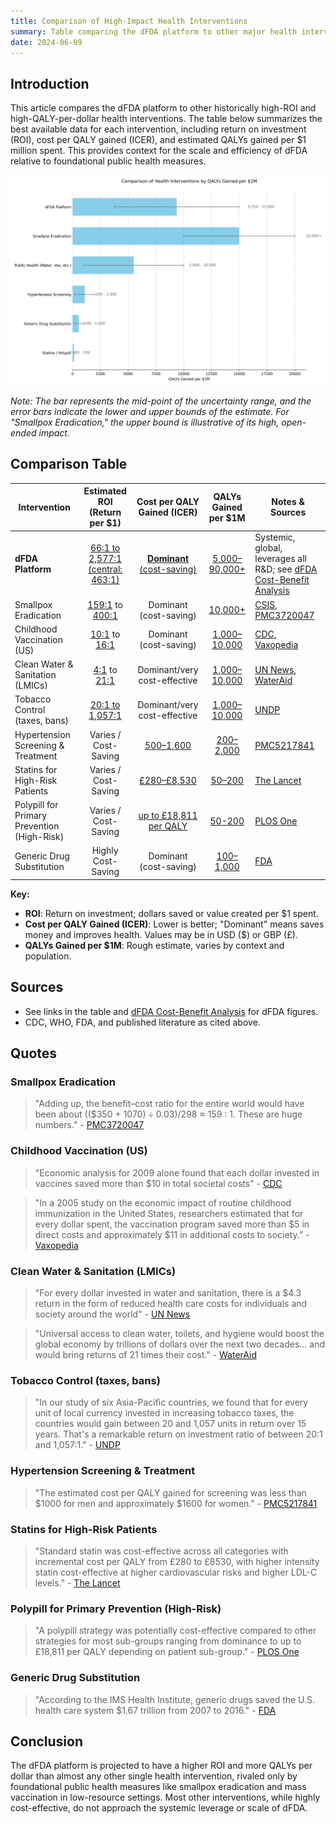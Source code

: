 ```yaml
---
title: Comparison of High-Impact Health Interventions
summary: Table comparing the dFDA platform to other major health interventions by ROI, cost per QALY, and QALYs per dollar.
date: 2024-06-09
---
```


## Introduction

This article compares the dFDA platform to other historically high-ROI and high-QALY-per-dollar health interventions. The table below summarizes the best available data for each intervention, including return on investment (ROI), cost per QALY gained (ICER), and estimated QALYs gained per $1 million spent. This provides context for the scale and efficiency of dFDA relative to foundational public health measures.

![QALY Comparison Chart](./qaly-comparison-chart.png)

*Note: The bar represents the mid-point of the uncertainty range, and the error bars indicate the lower and upper bounds of the estimate. For "Smallpox Eradication," the upper bound is illustrative of its high, open-ended impact.*

## Comparison Table

| Intervention                        | Estimated ROI (Return per $1) | Cost per QALY Gained (ICER) | QALYs Gained per $1M | Notes & Sources                                                                                  |
|--------------------------------------|:-----------------------------:|:---------------------------:|:--------------------:|--------------------------------------------------------------------------------------------------|
| **dFDA Platform**                    | [66:1 to 2,577:1 (central: 463:1)](./dfda-cost-benefit-analysis.md) | [**Dominant** (cost-saving)](./dfda-cost-benefit-analysis.md)  | [5,000–90,000+](./dfda-cost-benefit-analysis.md)        | Systemic, global, leverages all R&D; see [dFDA Cost-Benefit Analysis](./dfda-cost-benefit-analysis.md) |
| Smallpox Eradication                 | [159:1](https://pmc.ncbi.nlm.nih.gov/articles/PMC3720047/) to [400:1](https://www.csis.org/analysis/smallpox-eradication-model-global-cooperation)                | Dominant (cost-saving)      | [10,000+](https://pmc.ncbi.nlm.nih.gov/articles/PMC3720047/)              | [CSIS](https://www.csis.org/analysis/smallpox-eradication-model-global-cooperation), [PMC3720047](https://pmc.ncbi.nlm.nih.gov/articles/PMC3720047/)                              |
| Childhood Vaccination (US)           | [10:1](https://www.cdc.gov/mmwr/preview/mmwrhtml/mm6316a4.htm) to [16:1](https://vaxopedia.org/2017/10/01/what-are-the-benefits-of-vaccines/)                  | Dominant (cost-saving)      | [1,000–10,000](https://www.cdc.gov/mmwr/preview/mmwrhtml/mm6316a4.htm)         | [CDC](https://www.cdc.gov/mmwr/preview/mmwrhtml/mm6316a4.htm), [Vaxopedia](https://vaxopedia.org/2017/10/01/what-are-the-benefits-of-vaccines/)                                |
| Clean Water & Sanitation (LMICs)     | [4:1](https://news.un.org/en/story/2014/11/484032) to [21:1](https://www.wateraid.org/us/media/economic-report-unlock-trillions-of-dollars-with-clean-water-decent-toilets-and-hygiene)                   | Dominant/very cost-effective| [1,000–10,000](https://news.un.org/en/story/2014/11/484032)         | [UN News](https://news.un.org/en/story/2014/11/484032), [WaterAid](https://www.wateraid.org/us/media/economic-report-unlock-trillions-of-dollars-with-clean-water-decent-toilets-and-hygiene)             |
| Tobacco Control (taxes, bans)        | [20:1 to 1,057:1](https://www.undp.org/asia-pacific/blog/how-raising-tobacco-taxes-can-save-lives-and-cut-poverty-across-asia-pacific-0)                 | Dominant/very cost-effective| [1,000–10,000](https://www.undp.org/asia-pacific/blog/how-raising-tobacco-taxes-can-save-lives-and-cut-poverty-across-asia-pacific-0)         | [UNDP](https://www.undp.org/asia-pacific/blog/how-raising-tobacco-taxes-can-save-lives-and-cut-poverty-across-asia-pacific-0)                                  |
| Hypertension Screening & Treatment   | Varies / Cost-Saving          | [$500–$1,600](https://www.ncbi.nlm.nih.gov/pmc/articles/PMC5217841/)                 | [200–2,000](https://www.ncbi.nlm.nih.gov/pmc/articles/PMC5217841/)            | [PMC5217841](https://www.ncbi.nlm.nih.gov/pmc/articles/PMC5217841/)                                         |
| Statins for High-Risk Patients       | Varies / Cost-Saving          | [£280–£8,530](https://www.thelancet.com/journals/lanepe/article/PIIS2666-7762(24)00053-X/fulltext)              | [50–200](https://www.thelancet.com/journals/lanepe/article/PIIS2666-7762(24)00053-X/fulltext)               | [The Lancet](https://www.thelancet.com/journals/lanepe/article/PIIS2666-7762(24)00053-X/fulltext)                                             |
| Polypill for Primary Prevention (High-Risk) | Varies / Cost-Saving      | [up to £18,811 per QALY](https://journals.plos.org/plosone/article?id=10.1371/journal.pone.0182625)      | [50-200](https://journals.plos.org/plosone/article?id=10.1371/journal.pone.0182625)               | [PLOS One](https://journals.plos.org/plosone/article?id=10.1371/journal.pone.0182625) |
| Generic Drug Substitution            | Highly Cost-Saving            | Dominant (cost-saving)      | [100–1,000](https://www.fda.gov/drugs/generic-drugs/generic-drug-facts)            | [FDA](https://www.fda.gov/drugs/generic-drugs/generic-drug-facts)      |

**Key:**
- **ROI**: Return on investment; dollars saved or value created per $1 spent.
- **Cost per QALY Gained (ICER)**: Lower is better; "Dominant" means saves money and improves health. Values may be in USD ($) or GBP (£).
- **QALYs Gained per $1M**: Rough estimate, varies by context and population.

## Sources
- See links in the table and [dFDA Cost-Benefit Analysis](./dfda-cost-benefit-analysis.md) for dFDA figures.
- CDC, WHO, FDA, and published literature as cited above.

## Quotes

### Smallpox Eradication
> "Adding up, the benefit–cost ratio for the entire world would have been about (($350 + $1070) ÷ 0.03)/$298 ≈ 159 : 1. These are huge numbers." - [PMC3720047](https://pmc.ncbi.nlm.nih.gov/articles/PMC3720047/)

### Childhood Vaccination (US)
> "Economic analysis for 2009 alone found that each dollar invested in vaccines saved more than $10 in total societal costs" - [CDC](https://www.cdc.gov/mmwr/preview/mmwrhtml/mm6316a4.htm)

> "In a 2005 study on the economic impact of routine childhood immunization in the United States, researchers estimated that for every dollar spent, the vaccination program saved more than $5 in direct costs and approximately $11 in additional costs to society.” - [Vaxopedia](https://vaxopedia.org/2017/10/01/what-are-the-benefits-of-vaccines/)

### Clean Water & Sanitation (LMICs)
> "For every dollar invested in water and sanitation, there is a $4.3 return in the form of reduced health care costs for individuals and society around the world" - [UN News](https://news.un.org/en/story/2014/11/484032)

> "Universal access to clean water, toilets, and hygiene would boost the global economy by trillions of dollars over the next two decades... and would bring returns of 21 times their cost." - [WaterAid](https://www.wateraid.org/us/media/economic-report-unlock-trillions-of-dollars-with-clean-water-decent-toilets-and-hygiene)

### Tobacco Control (taxes, bans)
> "In our study of six Asia-Pacific countries, we found that for every unit of local currency invested in increasing tobacco taxes, the countries would gain between 20 and 1,057 units in return over 15 years. That's a remarkable return on investment ratio of between 20:1 and 1,057:1." - [UNDP](https://www.undp.org/asia-pacific/blog/how-raising-tobacco-taxes-can-save-lives-and-cut-poverty-across-asia-pacific-0)

### Hypertension Screening & Treatment
> "The estimated cost per QALY gained for screening was less than $1000 for men and approximately $1600 for women." - [PMC5217841](https://www.ncbi.nlm.nih.gov/pmc/articles/PMC5217841/)

### Statins for High-Risk Patients
> "Standard statin was cost-effective across all categories with incremental cost per QALY from £280 to £8530, with higher intensity statin cost-effective at higher cardiovascular risks and higher LDL-C levels." - [The Lancet](https://www.thelancet.com/journals/lanepe/article/PIIS2666-7762(24)00053-X/fulltext)

### Polypill for Primary Prevention (High-Risk)
> "A polypill strategy was potentially cost-effective compared to other strategies for most sub-groups ranging from dominance to up to £18,811 per QALY depending on patient sub-group." - [PLOS One](https://journals.plos.org/plosone/article?id=10.1371/journal.pone.0182625)

### Generic Drug Substitution
> "According to the IMS Health Institute, generic drugs saved the U.S. health care system $1.67 trillion from 2007 to 2016." - [FDA](https://www.fda.gov/drugs/generic-drugs/generic-drug-facts)

## Conclusion

The dFDA platform is projected to have a higher ROI and more QALYs per dollar than almost any other single health intervention, rivaled only by foundational public health measures like smallpox eradication and mass vaccination in low-resource settings. Most other interventions, while highly cost-effective, do not approach the systemic leverage or scale of dFDA. 